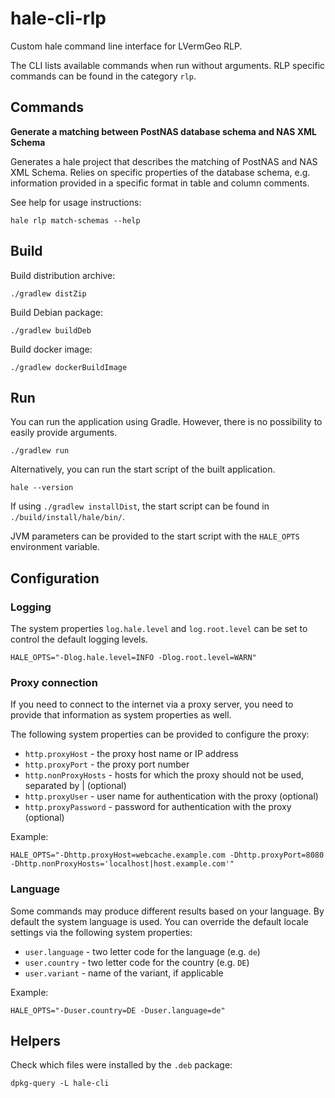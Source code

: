 hale-cli-rlp
=============

Custom hale command line interface for LVermGeo RLP.

The CLI lists available commands when run without arguments.
RLP specific commands can be found in the category `rlp`.

Commands
--------

**Generate a matching between PostNAS database schema and NAS XML Schema**

Generates a hale project that describes the matching of PostNAS and NAS XML Schema.
Relies on specific properties of the database schema, e.g. information provided in a specific format in table and column comments. 

See help for usage instructions:

```
hale rlp match-schemas --help
```


Build
-----

Build distribution archive:

```
./gradlew distZip
```

Build Debian package:

```
./gradlew buildDeb
```

Build docker image:

```
./gradlew dockerBuildImage
```


Run
---

You can run the application using Gradle. However, there is no possibility to easily provide arguments.

```
./gradlew run
```

Alternatively, you can run the start script of the built application.

```
hale --version
```

If using `./gradlew installDist`, the start script can be found in `./build/install/hale/bin/`.

JVM parameters can be provided to the start script with the `HALE_OPTS` environment variable.


Configuration
-------------


### Logging

The system properties `log.hale.level` and `log.root.level` can be set to control the default logging levels.

```
HALE_OPTS="-Dlog.hale.level=INFO -Dlog.root.level=WARN"
```


### Proxy connection

If you need to connect to the internet via a proxy server, you need to provide that information as system properties as well.

The following system properties can be provided to configure the proxy:

* `http.proxyHost` - the proxy host name or IP address
* `http.proxyPort` - the proxy port number
* `http.nonProxyHosts` - hosts for which the proxy should not be used, separated by | (optional)
* `http.proxyUser` - user name for authentication with the proxy (optional)
* `http.proxyPassword` - password for authentication with the proxy (optional)

Example:

```
HALE_OPTS="-Dhttp.proxyHost=webcache.example.com -Dhttp.proxyPort=8080 -Dhttp.nonProxyHosts='localhost|host.example.com'"
```


### Language

Some commands may produce different results based on your language.
By default the system language is used.
You can override the default locale settings via the following system properties:

* `user.language` - two letter code for the language (e.g. `de`)
* `user.country` - two letter code for the country (e.g. `DE`)
* `user.variant` - name of the variant, if applicable

Example:

```
HALE_OPTS="-Duser.country=DE -Duser.language=de"
```


Helpers
-------

Check which files were installed by the `.deb` package:

```
dpkg-query -L hale-cli
```
